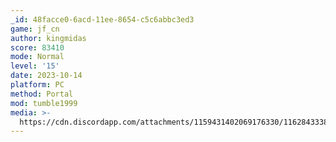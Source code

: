 ```yaml
---
_id: 48facce0-6acd-11ee-8654-c5c6abbc3ed3
game: jf_cn
author: kingmidas
score: 83410
mode: Normal
level: '15'
date: 2023-10-14
platform: PC
method: Portal
mod: tumble1999
media: >-
  https://cdn.discordapp.com/attachments/1159431402069176330/1162843338945335386/33f8b252-61d5-4b90-ba7a-0b2bbb0aa676.jpg?ex=653d6940&is=652af440&hm=237f70689465ac63f54d636b88a40c946a681e7aa8db9b6f20a60c1de8ab7cdc&
---
```


